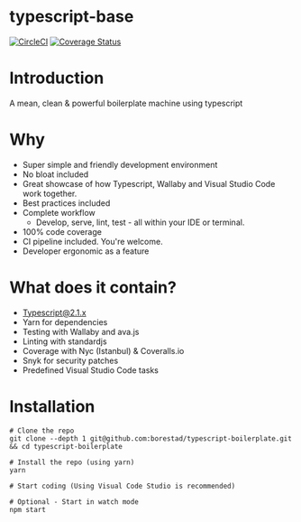 typescript-base
=========================

[![CircleCI](https://img.shields.io/travis/borestad/typescript-boilerplate.svg)](https://travis-ci.org/borestad/typescript-boilerplate/builds)
[![Coverage Status](https://coveralls.io/repos/github/borestad/typescript-boilerplate/badge.svg?branch=feature%2Fadd-coveralls)](https://coveralls.io/github/borestad/typescript-boilerplate?branch=feature%2Fadd-coveralls)

# Introduction
A mean, clean & powerful boilerplate machine using typescript

# Why
* Super simple and friendly development environment
* No bloat included
* Great showcase of how Typescript, Wallaby and Visual Studio Code work together.
* Best practices included
* Complete workflow
  -  Develop, serve, lint, test - all within your IDE or terminal.
* 100% code coverage
* CI pipeline included. You're welcome.
* Developer ergonomic as a feature

# What does it contain?
* Typescript@2.1.x
* Yarn for dependencies
* Testing with Wallaby and ava.js
* Linting with standardjs
* Coverage with Nyc (Istanbul) & Coveralls.io
* Snyk for security patches
* Predefined Visual Studio Code tasks


# Installation

```
# Clone the repo
git clone --depth 1 git@github.com:borestad/typescript-boilerplate.git && cd typescript-boilerplate

# Install the repo (using yarn)
yarn

# Start coding (Using Visual Code Studio is recommended)

# Optional - Start in watch mode
npm start

```
